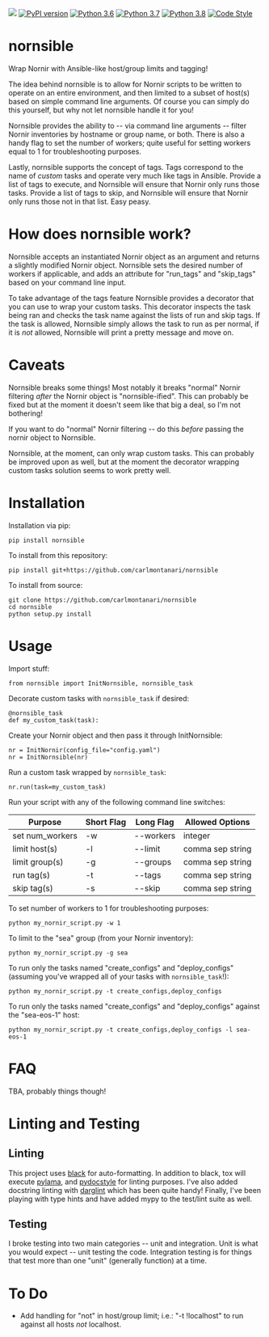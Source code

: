 ![](https://github.com/carlmontanari/nornsible/workflows/build/badge.svg)
[![PyPI version](https://badge.fury.io/py/nornsible.svg)](https://badge.fury.io/py/nornsible)
[![Python 3.6](https://img.shields.io/badge/python-3.6-blue.svg)](https://www.python.org/downloads/release/python-360/)
[![Python 3.7](https://img.shields.io/badge/python-3.7-blue.svg)](https://www.python.org/downloads/release/python-370/)
[![Python 3.8](https://img.shields.io/badge/python-3.8-blue.svg)](https://www.python.org/downloads/release/python-380/)
[![Code Style](https://img.shields.io/badge/code%20style-black-000000.svg)](https://github.com/ambv/black)

nornsible
=======

Wrap Nornir with Ansible-like host/group limits and tagging!

The idea behind nornsible is to allow for Nornir scripts to be written to operate on an entire environment, and then limited to a subset of host(s) based on simple command line arguments. Of course you can simply do this yourself, but why not let nornsible handle it for you!

Nornsible provides the ability to -- via command line arguments -- filter Nornir inventories by hostname or group name, or both. There is also a handy flag to set the number of workers; quite useful for setting workers equal to 1 for troubleshooting purposes.

Lastly, nornsible supports the concept of tags. Tags correspond to the name of *custom* tasks and operate very much like tags in Ansible. Provide a list of tags to execute, and Nornsible will ensure that Nornir only runs those tasks. Provide a list of tags to skip, and Nornsible will ensure that Nornir only runs those not in that list. Easy peasy.


# How does nornsible work?

Nornsible accepts an instantiated Nornir object as an argument and returns a slightly modified Nornir object. Nornsible sets the desired number of workers if applicable, and adds an attribute for "run_tags" and "skip_tags" based on your command line input.

To take advantage of the tags feature Nornsible provides a decorator that you can use to wrap your custom tasks. This decorator inspects the task being ran and checks the task name against the lists of run and skip tags. If the task is allowed, Nornsible simply allows the task to run as per normal, if it is *not* allowed, Nornsible will print a pretty message and move on.


# Caveats

Nornsible breaks some things! Most notably it breaks "normal" Nornir filtering *after* the Nornir object is "nornsible-ified". This can probably be fixed but at the moment it doesn't seem like that big a deal, so I'm not bothering!

If you want to do "normal" Nornir filtering -- do this *before* passing the nornir object to Nornsible.

Nornsible, at the moment, can only wrap custom tasks. This can probably be improved upon as well, but at the moment the decorator wrapping custom tasks solution seems to work pretty well.


# Installation

Installation via pip:

```
pip install nornsible
```

To install from this repository:

```
pip install git+https://github.com/carlmontanari/nornsible
```

To install from source:

```
git clone https://github.com/carlmontanari/nornsible
cd nornsible
python setup.py install
```


# Usage

Import stuff:

```
from nornsible import InitNornsible, nornsible_task
```

Decorate custom tasks with `nornsible_task` if desired:

```
@nornsible_task
def my_custom_task(task):
```

Create your Nornir object and then pass it through InitNornsible:

```
nr = InitNornir(config_file="config.yaml")
nr = InitNornsible(nr)
```

Run a custom task wrapped by `nornsible_task`:

```
nr.run(task=my_custom_task)
```

Run your script with any of the following command line switches:

| Purpose          | Short Flag    | Long Flag  | Allowed Options
| -----------------|---------------|------------|-------------------|
| set num_workers  | -w            | --workers  | integer           |
| limit host(s)    | -l            | --limit    | comma sep string  |
| limit group(s)   | -g            | --groups   | comma sep string  |
| run tag(s)       | -t            | --tags     | comma sep string  |
| skip tag(s)      | -s            | --skip     | comma sep string  |

To set number of workers to 1 for troubleshooting purposes:

```
python my_nornir_script.py -w 1
```

To limit to the "sea" group (from your Nornir inventory):

```
python my_nornir_script.py -g sea
```

To run only the tasks named "create_configs" and "deploy_configs" (assuming you've wrapped all of your tasks with `nornsible_task`!):

```
python my_nornir_script.py -t create_configs,deploy_configs
```

To run only the tasks named "create_configs" and "deploy_configs" against the "sea-eos-1" host:

```
python my_nornir_script.py -t create_configs,deploy_configs -l sea-eos-1
```


# FAQ

TBA, probably things though!

# Linting and Testing

## Linting

This project uses [black](https://github.com/psf/black) for auto-formatting. In addition to black, tox will execute [pylama](https://github.com/klen/pylama), and [pydocstyle](https://github.com/PyCQA/pydocstyle) for linting purposes. I've also added docstring linting with [darglint](https://github.com/terrencepreilly/darglint) which has been quite handy! Finally, I've been playing with type hints and have added mypy to the test/lint suite as well.

## Testing

I broke testing into two main categories -- unit and integration. Unit is what you would expect -- unit testing the code. Integration testing is for things that test more than one "unit" (generally function) at a time.


# To Do

- Add handling for "not" in host/group limit; i.e.: "-t !localhost" to run against all hosts *not* localhost.
